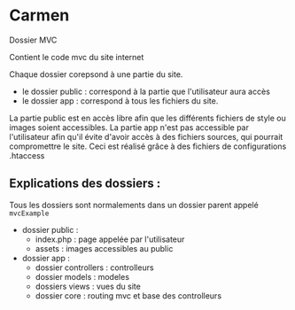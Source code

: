 # Carmen

Dossier MVC

Contient le code mvc du site internet

Chaque dossier corepsond à une partie du site.

- le dossier public : correspond à la partie que l'utilisateur aura accès
- le dossier app : correspond à tous les fichiers du site.

La partie public est en accès libre afin que les différents fichiers de style ou images soient accessibles.
La partie app n'est pas accessible par l'utilisateur afin qu'il évite d'avoir accès à des fichiers sources, qui pourrait compromettre le site.
Ceci est réalisé grâce à des fichiers de configurations .htaccess

## Explications des dossiers :

Tous les dossiers sont normalements dans un dossier parent appelé `mvcExample`

- dossier public :
  - index.php : page appelée par l'utilisateur
  - assets : images accessibles au public
- dossier app :
  - dossier controllers : controlleurs
  - dossier models : modeles
  - dossiers views : vues du site
  - dossier core : routing mvc et base des controlleurs 
